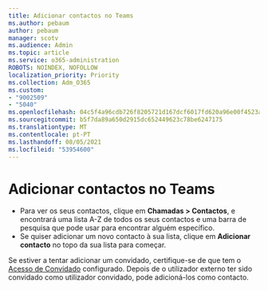 ```yaml
---
title: Adicionar contactos no Teams
ms.author: pebaum
author: pebaum
manager: scotv
ms.audience: Admin
ms.topic: article
ms.service: o365-administration
ROBOTS: NOINDEX, NOFOLLOW
localization_priority: Priority
ms.collection: Adm_O365
ms.custom:
- "9002509"
- "5040"
ms.openlocfilehash: 04c5f4a96cdb726f8205721d167dcf6017fd620a96e00f4523a70872ce56f6ad
ms.sourcegitcommit: b5f7da89a650d2915dc652449623c78be6247175
ms.translationtype: MT
ms.contentlocale: pt-PT
ms.lasthandoff: 08/05/2021
ms.locfileid: "53954600"
---
```

# <a name="add-contacts-in-teams"></a>Adicionar contactos no Teams

- Para ver os seus contactos, clique em **Chamadas > Contactos**, e encontrará uma lista A-Z de todos os seus contactos e uma barra de pesquisa que pode usar para encontrar alguém específico. 
- Se quiser adicionar um novo contacto à sua lista, clique em **Adicionar contacto** no topo da sua lista para começar.

Se estiver a tentar adicionar um convidado, certifique-se de que tem o [Acesso de Convidado](https://docs.microsoft.com/microsoftteams/set-up-guests) configurado. Depois de o utilizador externo ter sido convidado como utilizador convidado, pode adicioná-los como contacto.
